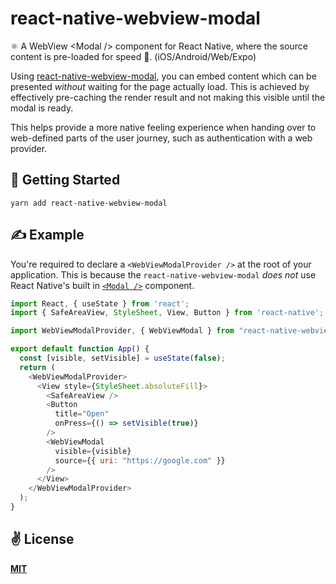 # react-native-webview-modal
⚛️ A WebView &lt;Modal /> component for React Native, where the source content is pre-loaded for speed 🏁. (iOS/Android/Web/Expo)

Using [react-native-webview-modal](https://github.com/cawfree/react-native-webview-modal), you can embed content which can be presented _without_ waiting for the page actually load. This is achieved by effectively pre-caching the render result and not making this visible until the modal is ready.

This helps provide a more native feeling experience when handing over to web-defined parts of the user journey, such as authentication with a web provider.

## 🚀 Getting Started

```
yarn add react-native-webview-modal
```

## ✍️ Example

You're required to declare a `<WebViewModalProvider />` at the root of your application. This is because the `react-native-webview-modal` _does not_ use React Native's built in [`<Modal />`]() component.

```javascript
import React, { useState } from 'react';
import { SafeAreaView, StyleSheet, View, Button } from 'react-native';

import WebViewModalProvider, { WebViewModal } from "react-native-webview-modal";

export default function App() {
  const [visible, setVisible] = useState(false);
  return (
    <WebViewModalProvider>
      <View style={StyleSheet.absoluteFill}>
        <SafeAreaView />
        <Button
          title="Open"
          onPress={() => setVisible(true)}
        />
        <WebViewModal
          visible={visible}
          source={{ uri: "https://google.com" }}
        />
      </View>
    </WebViewModalProvider>
  );
}
```

## ✌️ License
[**MIT**](./LICENSE)
